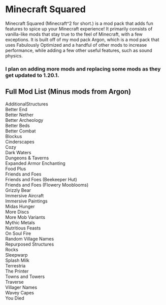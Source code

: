 # Minecraft Squared

Minecraft Squared (Minecraft^2 for short.) is a mod pack that adds fun features to spice up your Minecraft experience!
It primarily consists of vanilla-like mods that stay true to the feel of Minecraft, with a few exceptions.
It is built off of my mod pack Argon, which is a mod pack that uses Fabulously Optimized and a handful 
of other mods to increase performance, while adding a few other useful features, such as sound physics.

### I plan on adding more mods and replacing some mods as they get updated to 1.20.1.

## Full Mod List (Minus mods from Argon)<br>
AdditionalStructures<br>
Better End<br>
Better Nether<br>
Better Archeology<br>
Better Beds<br>
Better Combat<br>
Blockus<br>
Cinderscapes<br>
Cozy<br>
Dark Waters<br>
Dungeons & Taverns<br>
Expanded Armor Enchanting<br>
Food Plus<br>
Friends and Foes<br>
Friends and Foes (Beekeeper Hut)<br>
Friends and Foes (Flowery Mooblooms)<br>
Grizzly Bear<br>
Immersive Aircraft<br>
Immersive Paintings<br>
Midas Hunger<br>
More Discs<br>
More Mob Variants<br>
Mythic Metals<br>
Nutritious Feasts<br>
On Soul Fire<br>
Random Village Names<br>
Repurposed Structures<br>
Rocks<br>
Sleepwarp<br>
Splash Milk<br>
Terrestria<br>
The Printer<br>
Towns and Towers<br>
Traverse<br>
Villager Names<br>
Wavey Capes<br>
You Died<br>

